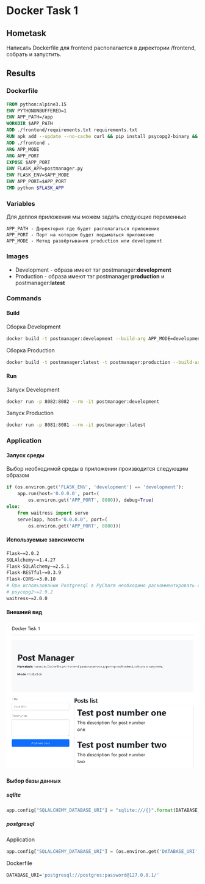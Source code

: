 # Docker Task 1
## Hometask
Написать Dockerfile для frontend располагается в директории /frontend, собрать и запустить.
## Results

### Dockerfile

```Dockerfile
FROM python:alpine3.15
ENV PYTHONUNBUFFERED=1
ENV APP_PATH=/app
WORKDIR $APP_PATH
ADD ./frontend/requirements.txt requirements.txt
RUN apk add --update --no-cache curl && pip install psycopg2-binary && pip install -r requirements.txt
ADD ./frontend .
ARG APP_MODE
ARG APP_PORT
EXPOSE $APP_PORT
ENV FLASK_APP=postmanager.py
ENV FLASK_ENV=$APP_MODE
ENV APP_PORT=$APP_PORT
CMD python $FLASK_APP
```

### Variables
Для деплоя приложения мы можем задать следующие переменные
```
APP_PATH - Директория где будет располагаться приложение
APP_PORT - Порт на котором будет подыматься приложение
APP_MODE - Метод развёртывания production или development
```

### Images

* Development - образа имеют тэг postmanager:**development**
* Production - образа имеют тэг postmanager:**production** и postmanager:**latest**

### Commands
#### Build
Сборка Development
```bash
docker build -t postmanager:development --build-arg APP_MODE=development --build-arg APP_PORT=8082 .
```

Сборка Production
```bash
docker build -t postmanager:latest -t postmanager:production --build-arg APP_MODE=production --build-arg APP_PORT=8081 . 
```
#### Run

Запуск Development
```bash
docker run -p 8082:8082 --rm -it postmanager:development
```

Запуск Production
```bash
docker run -p 8081:8081 --rm -it postmanager:latest
```

### Application
#### Запуск среды
Выбор необходимой среды в приложении производится следующим образом
```python
if (os.environ.get('FLASK_ENV', 'development') == 'development'):
    app.run(host='0.0.0.0', port=(
        os.environ.get('APP_PORT', 8080)), debug=True)
else:
    from waitress import serve
    serve(app, host="0.0.0.0", port=(
        os.environ.get('APP_PORT', 8080)))
```
#### Используемые зависимости
```bash
Flask~=2.0.2
SQLAlchemy~=1.4.27
Flask-SQLAlchemy~=2.5.1
Flask-RESTful~=0.3.9
Flask-CORS~=3.0.10
# При использовании Postgresql в PyCharm необходимо раскомментировать следующую строку
# psycopg2~=2.9.2
waitress~=2.0.0
```
#### Внешний вид
![App](images/app.png)

#### Выбор базы данных

##### sqlite

```python
app.config["SQLALCHEMY_DATABASE_URI"] = "sqlite:///{}".format(DATABASE_FILE)
```

##### postgresql

Application
```python
app.config["SQLALCHEMY_DATABASE_URI"] = (os.environ.get('DATABASE_URI', 'postgresql://postgres:password@127.0.0.1/'))
```

Dockerfile
```Dockerfile
DATABASE_URI='postgresql://postgres:password@127.0.0.1/'
```